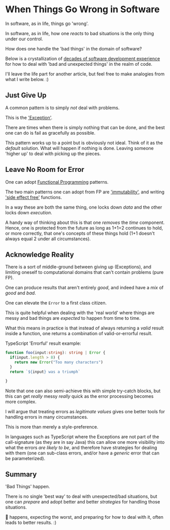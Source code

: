 # When Things Go Wrong in Software

In software, as in life, things go 'wrong'.

In software, as in life, how one _reacts_ to bad situations is the only thing under our control.

How does one handle the 'bad things' in the domain of software? 

Below is a crystallization of [decades of software development experience](https://www.linkedin.com/in/matthewjosephtaylor) for how to deal with 'bad and unexpected things' in the realm of code.

I'll leave the life part for another article, but feel free to make analogies from what I write below. :) 


## Just Give Up

A common pattern is to simply _not_ deal with problems.

This is the ['Exception'](https://en.wikipedia.org/wiki/Exception_handling).

There are times when there is simply nothing that can be done, and the best one can do is fail as gracefully as possible.

This pattern works up to a point but is obviously not ideal. Think of it as the _default_ solution. What will happen if nothing is done. Leaving someone 'higher up' to deal with picking up the pieces.

## Leave No Room for Error

One can adopt [Functional Programming](https://en.wikipedia.org/wiki/Functional_programming) patterns.

The two main patterns one can adopt from FP are ['immutability'](https://en.wikipedia.org/wiki/Immutable_object), and writing ['side effect free'](https://en.wikipedia.org/wiki/Side_effect_(computer_science)) functions.

In a way these are both the same thing, one locks down _data_ and the other locks down _execution_. 

A handy way of thinking about this is that one _removes_ the _time_ component. Hence, one is protected from the future as long as 1+1=2 continues to hold, or more correctly, that one's concepts of these things hold (1+1 doesn't always equal 2 under all circumstances).

## Acknowledge Reality

There is a sort of middle-ground between giving up (Exceptions), and limiting oneself to computational domains that can't contain problems (pure FP).

One can produce results that aren't entirely _good_, and indeed have a _mix_ of _good_ and _bad_.

One can elevate the `Error` to a first class citizen.

This is quite helpful when dealing with the 'real world' where things are messy and bad things are _expected_ to happen from time to time.

What this means in practice is that instead of always returning a _valid_ result inside a function, one returns a combination of valid-or-errorful result.

TypeScript 'Errorful' result example:
```ts
function foo(input:string): string | Error {
  if(input.length > 8) {
    return new Error("Too many characters")
  }
  return `${input} was a triumph`

}
```

Note that one can also semi-achieve this with simple try-catch blocks, but this can get _really_ messy _really_ quick as the error processing becomes more complex.

I will argue that treating errors as _legitimate values_ gives one better tools for handling errors in many circumstances.

This is more than merely a style-preference. 

In languages such as TypeScript where the Exceptions are not part of the call-signature (as they are in say Java) this can allow one more visibility into what the errors _are likely to be_, and therefore have strategies for dealing with them (one can sub-class errors, and/or have a _generic_ error that can be parameterized).

## Summary

'Bad Things' happen.

There is no single 'best way' to deal with unexpected/bad situations, but one can _prepare_ and adopt better and better _strategies_ for handling those situations.

💩 happens, expecting the worst, and preparing for how to deal with it, often leads to better results. :)
